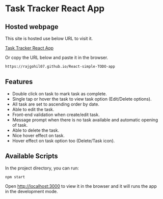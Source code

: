 # Task Tracker React App

## Hosted webpage

This site is hosted use below URL to visit it.

[Task Tracker React App](https://rajgohil07.github.io/React-simple-TODO-app/)

Or copy the URL below and paste it in the browser.

```bash
https://rajgohil07.github.io/React-simple-TODO-app
```

## Features

- Double click on task to mark task as complete.
- Single tap or hover the task to view task option (Edit/Delete options).
- All task are set to ascending order by date.
- Able to edit the task.
- Front-end validation when create/edit task.
- Message prompt when there is no task available and automatic opening of task.
- Able to delete the task.
- Nice hover effect on task.
- Hover effect on task option too (Delete/Task icon).

## Available Scripts

In the project directory, you can run:

`npm start`

Open [http://localhost:3000](http://localhost:3000) to view it in the browser and it will runs the app in the development mode.
